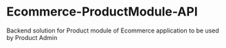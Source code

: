 # Ecommerce-ProductModule-API
Backend solution for Product module of Ecommerce application to be used by Product Admin
